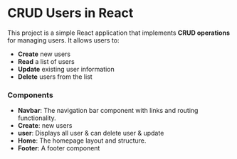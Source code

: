 # CRUD Users in React

This project is a simple React application that implements **CRUD operations** for managing users. It allows users to:
- **Create** new users
- **Read** a list of users
- **Update** existing user information
- **Delete** users from the list

### Components

- **Navbar**: The navigation bar component with links and routing functionality.
- **Create**: new users
- **user**: Displays all user & can delete user & update
- **Home**: The homepage layout and structure.
- **Footer**: A footer component 


